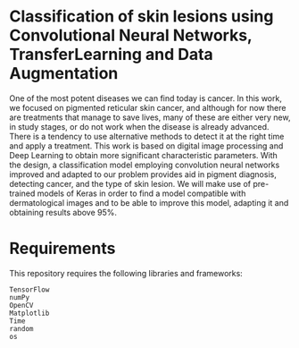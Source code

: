 # Classification of skin lesions using Convolutional Neural Networks, TransferLearning and Data Augmentation

One of the most potent diseases we can find today is cancer. In this work, we focused on pigmented reticular skin cancer, and although for now there are treatments that manage to save lives, many of these are either very new, in study stages, or do not work when the disease is already advanced. There is a tendency to use alternative methods to detect it at the right time and apply a treatment. This work is based on digital image processing and Deep Learning to obtain more significant characteristic parameters. With the design, a classification model employing convolution neural networks improved and adapted to our problem provides aid in pigment diagnosis, detecting cancer, and the type of skin lesion. We will make use of pre-trained models of Keras in order to find a model compatible with dermatological images and to be able to improve this model, adapting it and obtaining results above 95\%.


# Requirements

This repository requires the following libraries and frameworks:

    TensorFlow
    numPy
    OpenCV
    Matplotlib
    Time
    random
    os

